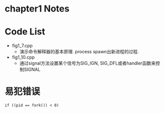 chapter1 Notes
================

Code List
============

 * fig1\_7.cpp
    * 演示命令解释器的基本原理. process spawn出新进程的过程.
 * fig1\_10.cpp
    * 通过signal方法设置某个信号为SIG\_IGN, SIG\_DFL或者handler函数来控制SIGNAL

易犯错误
===========

`if ((pid == fork()) < 0)`
